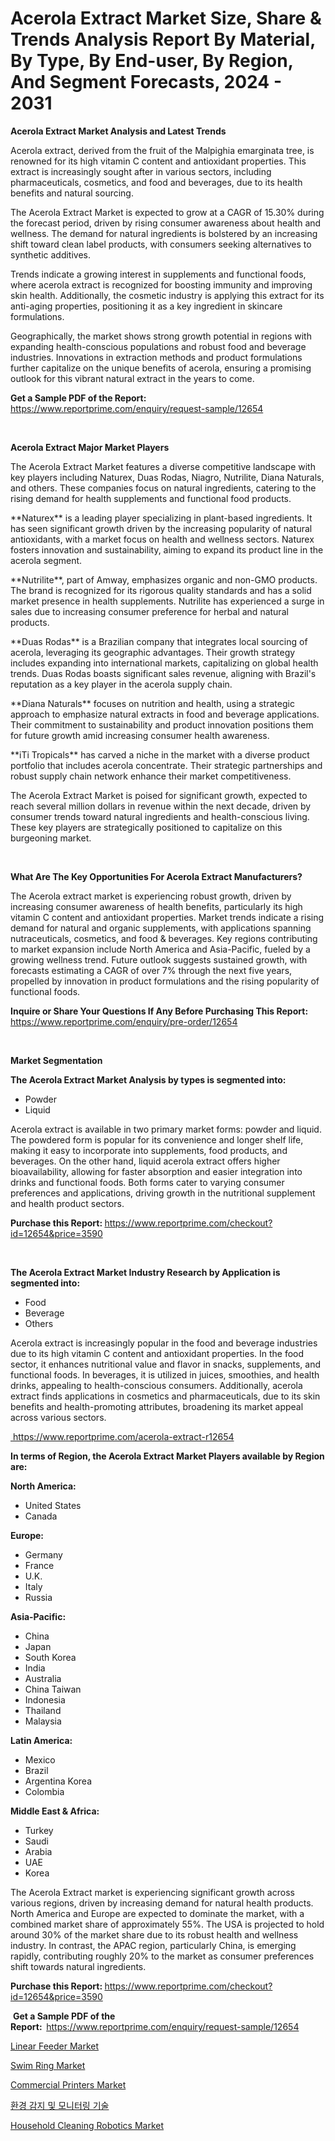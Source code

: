 <p><h1>Acerola Extract Market Size, Share & Trends Analysis Report By Material, By Type, By End-user, By Region, And Segment Forecasts, 2024 - 2031</h1></p><p><strong>Acerola Extract Market Analysis and Latest Trends</strong></p>
<p><p>Acerola extract, derived from the fruit of the Malpighia emarginata tree, is renowned for its high vitamin C content and antioxidant properties. This extract is increasingly sought after in various sectors, including pharmaceuticals, cosmetics, and food and beverages, due to its health benefits and natural sourcing.</p><p>The Acerola Extract Market is expected to grow at a CAGR of 15.30% during the forecast period, driven by rising consumer awareness about health and wellness. The demand for natural ingredients is bolstered by an increasing shift toward clean label products, with consumers seeking alternatives to synthetic additives. </p><p>Trends indicate a growing interest in supplements and functional foods, where acerola extract is recognized for boosting immunity and improving skin health. Additionally, the cosmetic industry is applying this extract for its anti-aging properties, positioning it as a key ingredient in skincare formulations. </p><p>Geographically, the market shows strong growth potential in regions with expanding health-conscious populations and robust food and beverage industries. Innovations in extraction methods and product formulations further capitalize on the unique benefits of acerola, ensuring a promising outlook for this vibrant natural extract in the years to come.</p></p>
<p><strong>Get a Sample PDF of the Report:&nbsp;</strong> <a href="https://www.reportprime.com/enquiry/request-sample/12654">https://www.reportprime.com/enquiry/request-sample/12654</a></p>
<p>&nbsp;</p>
<p><strong>Acerola Extract Major Market Players</strong></p>
<p><p>The Acerola Extract Market features a diverse competitive landscape with key players including Naturex, Duas Rodas, Niagro, Nutrilite, Diana Naturals, and others. These companies focus on natural ingredients, catering to the rising demand for health supplements and functional food products.</p><p>**Naturex** is a leading player specializing in plant-based ingredients. It has seen significant growth driven by the increasing popularity of natural antioxidants, with a market focus on health and wellness sectors. Naturex fosters innovation and sustainability, aiming to expand its product line in the acerola segment.</p><p>**Nutrilite**, part of Amway, emphasizes organic and non-GMO products. The brand is recognized for its rigorous quality standards and has a solid market presence in health supplements. Nutrilite has experienced a surge in sales due to increasing consumer preference for herbal and natural products.</p><p>**Duas Rodas** is a Brazilian company that integrates local sourcing of acerola, leveraging its geographic advantages. Their growth strategy includes expanding into international markets, capitalizing on global health trends. Duas Rodas boasts significant sales revenue, aligning with Brazil's reputation as a key player in the acerola supply chain.</p><p>**Diana Naturals** focuses on nutrition and health, using a strategic approach to emphasize natural extracts in food and beverage applications. Their commitment to sustainability and product innovation positions them for future growth amid increasing consumer health awareness.</p><p>**iTi Tropicals** has carved a niche in the market with a diverse product portfolio that includes acerola concentrate. Their strategic partnerships and robust supply chain network enhance their market competitiveness.</p><p>The Acerola Extract Market is poised for significant growth, expected to reach several million dollars in revenue within the next decade, driven by consumer trends toward natural ingredients and health-conscious living. These key players are strategically positioned to capitalize on this burgeoning market.</p></p>
<p>&nbsp;</p>
<p><strong>What Are The Key Opportunities For Acerola Extract Manufacturers?</strong></p>
<p><p>The Acerola extract market is experiencing robust growth, driven by increasing consumer awareness of health benefits, particularly its high vitamin C content and antioxidant properties. Market trends indicate a rising demand for natural and organic supplements, with applications spanning nutraceuticals, cosmetics, and food & beverages. Key regions contributing to market expansion include North America and Asia-Pacific, fueled by a growing wellness trend. Future outlook suggests sustained growth, with forecasts estimating a CAGR of over 7% through the next five years, propelled by innovation in product formulations and the rising popularity of functional foods.</p></p>
<p><strong>Inquire or Share Your Questions If Any Before Purchasing This Report:</strong> <a href="https://www.reportprime.com/enquiry/pre-order/12654">https://www.reportprime.com/enquiry/pre-order/12654</a></p>
<p>&nbsp;</p>
<p><strong>Market Segmentation</strong></p>
<p><strong>The Acerola Extract Market Analysis by types is segmented into:</strong></p>
<p><ul><li>Powder</li><li>Liquid</li></ul></p>
<p><p>Acerola extract is available in two primary market forms: powder and liquid. The powdered form is popular for its convenience and longer shelf life, making it easy to incorporate into supplements, food products, and beverages. On the other hand, liquid acerola extract offers higher bioavailability, allowing for faster absorption and easier integration into drinks and functional foods. Both forms cater to varying consumer preferences and applications, driving growth in the nutritional supplement and health product sectors.</p></p>
<p><strong>Purchase this Report:&nbsp;</strong><a href="https://www.reportprime.com/checkout?id=12654&price=3590">https://www.reportprime.com/checkout?id=12654&price=3590</a></p>
<p>&nbsp;</p>
<p><strong>The Acerola Extract Market Industry Research by Application is segmented into:</strong></p>
<p><ul><li>Food</li><li>Beverage</li><li>Others</li></ul></p>
<p><p>Acerola extract is increasingly popular in the food and beverage industries due to its high vitamin C content and antioxidant properties. In the food sector, it enhances nutritional value and flavor in snacks, supplements, and functional foods. In beverages, it is utilized in juices, smoothies, and health drinks, appealing to health-conscious consumers. Additionally, acerola extract finds applications in cosmetics and pharmaceuticals, due to its skin benefits and health-promoting attributes, broadening its market appeal across various sectors.</p></p>
<p><a href="https://www.reportprime.com/acerola-extract-r12654">&nbsp;https://www.reportprime.com/acerola-extract-r12654</a></p>
<p><strong>In terms of Region, the Acerola Extract Market Players available by Region are:</strong></p>
<p>
    <p> <strong> North America: </strong>
        <ul>
            <li>United States</li>
            <li>Canada</li>
        </ul>
        </p> 
    <p> <strong> Europe: </strong>
        <ul>
            <li>Germany</li>
            <li>France</li>
            <li>U.K.</li>
            <li>Italy</li>
            <li>Russia</li>
        </ul>
        </p> 
    <p> <strong> Asia-Pacific: </strong>
        <ul>
            <li>China</li>
            <li>Japan</li>
            <li>South Korea</li>
            <li>India</li>
            <li>Australia</li>
            <li>China Taiwan</li>
            <li>Indonesia</li>
            <li>Thailand</li>
            <li>Malaysia</li>
        </ul>
        </p> 
    <p> <strong> Latin America: </strong>
        <ul>
            <li>Mexico</li>
            <li>Brazil</li>
            <li>Argentina Korea</li>
            <li>Colombia</li>
        </ul>
        </p> 
    <p> <strong> Middle East & Africa: </strong>
        <ul>
            <li>Turkey</li>
            <li>Saudi</li>
            <li>Arabia</li>
            <li>UAE</li>
            <li>Korea</li>
        </ul>
    </p>
    </p>
<p><p>The Acerola Extract market is experiencing significant growth across various regions, driven by increasing demand for natural health products. North America and Europe are expected to dominate the market, with a combined market share of approximately 55%. The USA is projected to hold around 30% of the market share due to its robust health and wellness industry. In contrast, the APAC region, particularly China, is emerging rapidly, contributing roughly 20% to the market as consumer preferences shift towards natural ingredients.</p></p>
<p><strong>Purchase this Report: </strong><a href="https://www.reportprime.com/checkout?id=12654&price=3590">https://www.reportprime.com/checkout?id=12654&price=3590</a></p>
<p>&nbsp;<strong>Get a Sample PDF of the Report:&nbsp;&nbsp;</strong><a href="https://www.reportprime.com/enquiry/request-sample/12654">https://www.reportprime.com/enquiry/request-sample/12654</a></p>
<p><strong></strong></p>
<p><p><a href="https://medium.com/@ruth.murray9056/global-linear-feeder-market-opportunities-and-forecast-for-period-from-2024-to-2031-912a3fb6015d">Linear Feeder Market</a></p><p><a href="https://www.linkedin.com/pulse/swim-ring-market-indicators-size-regional-breakdown-player-analysis-3rogf?trackingId=wadsoG%2FOSXmFWDZkYZwDxQ%3D%3D">Swim Ring Market</a></p><p><a href="https://www.linkedin.com/pulse/commercial-printers-market-size-growing-cagr-127-report-covers-cpcof?trackingId=GFRPMflKT4602P3Kbs3LRw%3D%3D">Commercial Printers Market</a></p><p><a href="https://medium.com/@daniedoyle89/%ED%99%98%EA%B2%BD-%EA%B0%90%EC%A7%80-%EB%B0%8F-%EB%AA%A8%EB%8B%88%ED%84%B0%EB%A7%81-%EA%B8%B0%EC%88%A0-%EC%82%B0%EC%97%85-%EB%B6%84%EC%95%BC-%EC%8B%9C%EC%9E%A5-%EC%97%AD%ED%95%99-%EB%B0%8F-%EB%AF%B8%EB%9E%98-%EC%8B%9C%EB%82%98%EB%A6%AC%EC%98%A4-2024-2031-76d3d3bf215c">환경 감지 및 모니터링 기술</a></p><p><a href="https://issuu.com/reportprime-2/docs/household-cleaning-robotics-market-_7c0cf3f604ce75">Household Cleaning Robotics Market</a></p></p>